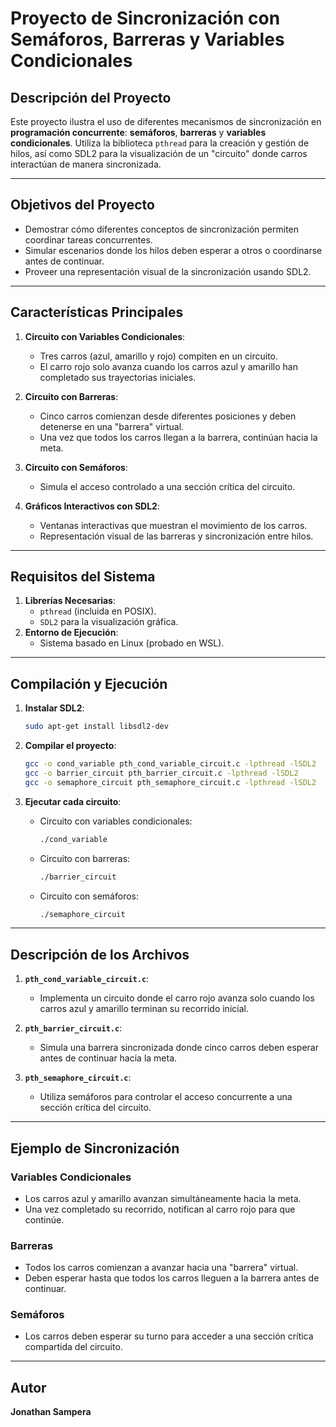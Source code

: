 # Proyecto de Sincronización con Semáforos, Barreras y Variables Condicionales

## Descripción del Proyecto
Este proyecto ilustra el uso de diferentes mecanismos de sincronización en **programación concurrente**: **semáforos**, **barreras** y **variables condicionales**. Utiliza la biblioteca `pthread` para la creación y gestión de hilos, así como SDL2 para la visualización de un "circuito" donde carros interactúan de manera sincronizada.

---

## Objetivos del Proyecto

- Demostrar cómo diferentes conceptos de sincronización permiten coordinar tareas concurrentes.
- Simular escenarios donde los hilos deben esperar a otros o coordinarse antes de continuar.
- Proveer una representación visual de la sincronización usando SDL2.

---

## Características Principales

1. **Circuito con Variables Condicionales**:
   - Tres carros (azul, amarillo y rojo) compiten en un circuito.
   - El carro rojo solo avanza cuando los carros azul y amarillo han completado sus trayectorias iniciales.

2. **Circuito con Barreras**:
   - Cinco carros comienzan desde diferentes posiciones y deben detenerse en una "barrera" virtual.
   - Una vez que todos los carros llegan a la barrera, continúan hacia la meta.

3. **Circuito con Semáforos**:
   - Simula el acceso controlado a una sección crítica del circuito.

4. **Gráficos Interactivos con SDL2**:
   - Ventanas interactivas que muestran el movimiento de los carros.
   - Representación visual de las barreras y sincronización entre hilos.

---

## Requisitos del Sistema

1. **Librerías Necesarias**:
   - `pthread` (incluida en POSIX).
   - `SDL2` para la visualización gráfica.
2. **Entorno de Ejecución**:
   - Sistema basado en Linux (probado en WSL).

---

## Compilación y Ejecución

1. **Instalar SDL2**:
   ```bash
   sudo apt-get install libsdl2-dev
   ```

2. **Compilar el proyecto**:
   ```bash
   gcc -o cond_variable pth_cond_variable_circuit.c -lpthread -lSDL2
   gcc -o barrier_circuit pth_barrier_circuit.c -lpthread -lSDL2
   gcc -o semaphore_circuit pth_semaphore_circuit.c -lpthread -lSDL2
   ```

3. **Ejecutar cada circuito**:
   - Circuito con variables condicionales:
     ```bash
     ./cond_variable
     ```
   - Circuito con barreras:
     ```bash
     ./barrier_circuit
     ```
   - Circuito con semáforos:
     ```bash
     ./semaphore_circuit
     ```

---

## Descripción de los Archivos

1. **`pth_cond_variable_circuit.c`**:
   - Implementa un circuito donde el carro rojo avanza solo cuando los carros azul y amarillo terminan su recorrido inicial.

2. **`pth_barrier_circuit.c`**:
   - Simula una barrera sincronizada donde cinco carros deben esperar antes de continuar hacia la meta.

3. **`pth_semaphore_circuit.c`**:
   - Utiliza semáforos para controlar el acceso concurrente a una sección crítica del circuito.

---

## Ejemplo de Sincronización

### Variables Condicionales

- Los carros azul y amarillo avanzan simultáneamente hacia la meta.
- Una vez completado su recorrido, notifican al carro rojo para que continúe.

### Barreras

- Todos los carros comienzan a avanzar hacia una "barrera" virtual.
- Deben esperar hasta que todos los carros lleguen a la barrera antes de continuar.

### Semáforos

- Los carros deben esperar su turno para acceder a una sección crítica compartida del circuito.

---

## Autor
**Jonathan Sampera**



